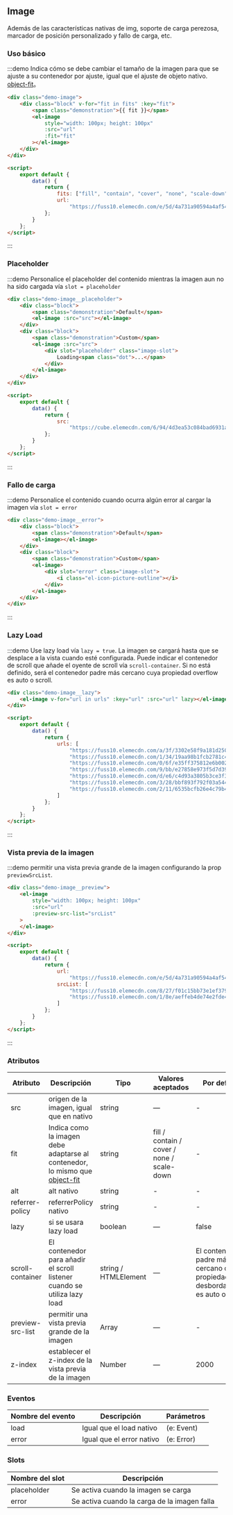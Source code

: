 ## Image

Además de las características nativas de img, soporte de carga perezosa, marcador de posición personalizado y fallo de carga, etc.

### Uso básico

:::demo Indica cómo se debe cambiar el tamaño de la imagen para que se ajuste a su contenedor por ajuste, igual que el ajuste de objeto nativo. [object-fit](https://developer.mozilla.org/es/docs/Web/CSS/object-fit)。

```html
<div class="demo-image">
	<div class="block" v-for="fit in fits" :key="fit">
		<span class="demonstration">{{ fit }}</span>
		<el-image
			style="width: 100px; height: 100px"
			:src="url"
			:fit="fit"
		></el-image>
	</div>
</div>

<script>
	export default {
		data() {
			return {
				fits: ["fill", "contain", "cover", "none", "scale-down"],
				url:
					"https://fuss10.elemecdn.com/e/5d/4a731a90594a4af544c0c25941171jpeg.jpeg"
			};
		}
	};
</script>
```

:::

### Placeholder

:::demo Personalice el placeholder del contenido mientras la imagen aun no ha sido cargada vía `slot = placeholder`

```html
<div class="demo-image__placeholder">
	<div class="block">
		<span class="demonstration">Default</span>
		<el-image :src="src"></el-image>
	</div>
	<div class="block">
		<span class="demonstration">Custom</span>
		<el-image :src="src">
			<div slot="placeholder" class="image-slot">
				Loading<span class="dot">...</span>
			</div>
		</el-image>
	</div>
</div>

<script>
	export default {
		data() {
			return {
				src:
					"https://cube.elemecdn.com/6/94/4d3ea53c084bad6931a56d5158a48jpeg.jpeg"
			};
		}
	};
</script>
```

:::

### Fallo de carga

:::demo Personalice el contenido cuando ocurra algún error al cargar la imagen vía `slot = error`

```html
<div class="demo-image__error">
	<div class="block">
		<span class="demonstration">Default</span>
		<el-image></el-image>
	</div>
	<div class="block">
		<span class="demonstration">Custom</span>
		<el-image>
			<div slot="error" class="image-slot">
				<i class="el-icon-picture-outline"></i>
			</div>
		</el-image>
	</div>
</div>
```

:::

### Lazy Load

:::demo Use lazy load vía `lazy = true`. La imagen se cargará hasta que se desplace a la vista cuando esté configurada. Puede indicar el contenedor de scroll que añade el oyente de scroll vía `scroll-container`. Si no está definido, será el contenedor padre más cercano cuya propiedad overflow es auto o scroll.

```html
<div class="demo-image__lazy">
	<el-image v-for="url in urls" :key="url" :src="url" lazy></el-image>
</div>

<script>
	export default {
		data() {
			return {
				urls: [
					"https://fuss10.elemecdn.com/a/3f/3302e58f9a181d2509f3dc0fa68b0jpeg.jpeg",
					"https://fuss10.elemecdn.com/1/34/19aa98b1fcb2781c4fba33d850549jpeg.jpeg",
					"https://fuss10.elemecdn.com/0/6f/e35ff375812e6b0020b6b4e8f9583jpeg.jpeg",
					"https://fuss10.elemecdn.com/9/bb/e27858e973f5d7d3904835f46abbdjpeg.jpeg",
					"https://fuss10.elemecdn.com/d/e6/c4d93a3805b3ce3f323f7974e6f78jpeg.jpeg",
					"https://fuss10.elemecdn.com/3/28/bbf893f792f03a54408b3b7a7ebf0jpeg.jpeg",
					"https://fuss10.elemecdn.com/2/11/6535bcfb26e4c79b48ddde44f4b6fjpeg.jpeg"
				]
			};
		}
	};
</script>
```

:::

### Vista previa de la imagen

:::demo permitir una vista previa grande de la imagen configurando la prop `previewSrcList`.

```html
<div class="demo-image__preview">
	<el-image
		style="width: 100px; height: 100px"
		:src="url"
		:preview-src-list="srcList"
	>
	</el-image>
</div>

<script>
	export default {
		data() {
			return {
				url:
					"https://fuss10.elemecdn.com/e/5d/4a731a90594a4af544c0c25941171jpeg.jpeg",
				srcList: [
					"https://fuss10.elemecdn.com/8/27/f01c15bb73e1ef3793e64e6b7bbccjpeg.jpeg",
					"https://fuss10.elemecdn.com/1/8e/aeffeb4de74e2fde4bd74fc7b4486jpeg.jpeg"
				]
			};
		}
	};
</script>
```

:::

### Atributos

| Atributo         | Descripción                                                                                                                             | Tipo                 | Valores aceptados                          | Por defecto                                                                       |
| ---------------- | --------------------------------------------------------------------------------------------------------------------------------------- | -------------------- | ------------------------------------------ | --------------------------------------------------------------------------------- |
| src              | origen de la imagen, igual que en nativo                                                                                                | string               | —                                          | -                                                                                 |
| fit              | Indica como la imagen debe adaptarse al contenedor, lo mismo que [object-fit](https://developer.mozilla.org/es/docs/Web/CSS/object-fit) | string               | fill / contain / cover / none / scale-down | -                                                                                 |
| alt              | alt nativo                                                                                                                              | string               | -                                          | -                                                                                 |
| referrer-policy  | referrerPolicy nativo                                                                                                                   | string               | -                                          | -                                                                                 |
| lazy             | si se usara lazy load                                                                                                                   | boolean              | —                                          | false                                                                             |
| scroll-container | El contenedor para añadir el scroll listener cuando se utiliza lazy load                                                                | string / HTMLElement | —                                          | El contenedor padre más cercano cuya propiedad de desbordamiento es auto o scroll |
| preview-src-list | permitir una vista previa grande de la imagen                                                                                           | Array                | —                                          | -                                                                                 |
| z-index          | establecer el z-index de la vista previa de la imagen                                                                                   | Number               | —                                          | 2000                                                                              |

### Eventos

| Nombre del evento | Descripción               | Parámetros |
| ----------------- | ------------------------- | ---------- |
| load              | Igual que el load nativo  | (e: Event) |
| error             | Igual que el error nativo | (e: Error) |

### Slots

| Nombre del slot | Descripción                                  |
| --------------- | -------------------------------------------- |
| placeholder     | Se activa cuando la imagen se carga          |
| error           | Se activa cuando la carga de la imagen falla |
